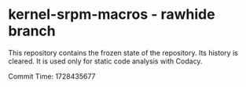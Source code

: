 # kernel-srpm-macros - rawhide branch

This repository contains the frozen state of the repository.
Its history is cleared. It is used only for static code
analysis with Codacy.

Commit Time: 1728435677